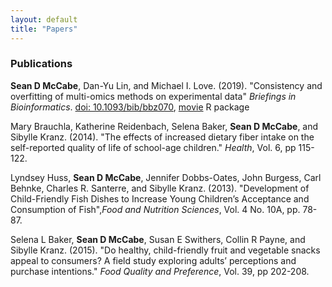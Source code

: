 ```yaml
---
layout: default
title: "Papers"
---
```


### Publications

**Sean D McCabe**, Dan-Yu Lin, and Michael I. Love. (2019).
"Consistency and overfitting of multi-omics methods on experimental data"
*Briefings in Bioinformatics*.
[doi: 10.1093/bib/bbz070](https://doi.org/10.1093/bib/bbz070),
[movie](https://github.com/mccabes292/movie) R package

Mary Brauchla, Katherine Reidenbach, Selena Baker, **Sean D McCabe**, and Sibylle Kranz. (2014). "The effects of increased dietary fiber intake on the self-reported quality of life of school-age children." *Health*, Vol. 6, pp 115-122. <br>

Lyndsey Huss, **Sean D McCabe**, Jennifer Dobbs-Oates, John Burgess, Carl Behnke, Charles R. Santerre, and Sibylle Kranz. (2013). "Development of Child-Friendly Fish Dishes to Increase Young Children’s Acceptance and Consumption of Fish",*Food and Nutrition Sciences*, Vol. 4 No. 10A, pp. 78-87. <br>

Selena L Baker, **Sean D McCabe**, Susan E Swithers, Collin R Payne, and Sibylle Kranz. (2015). "Do healthy, child-friendly fruit and vegetable snacks appeal to consumers? A field study exploring adults’ perceptions and purchase intentions." *Food Quality and Preference*, Vol. 39, pp 202-208.



